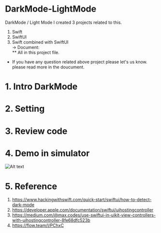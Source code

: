 # DarkMode-LightMode
DarkMode / Light Mode I created 3 projects related to this.
1. Swift
2. SwiftUI
3. Swift combined with SwiftUI<br />
-> Document:<br />
** All in this project file.
* If you have any question related above project please let's us know. please read more in the doucument.

# 1. Intro DarkMode<br />
# 2. Setting<br />
# 3. Review code <br />
# 4. Demo in simulator
![Alt text](https://github.com/NemSothea/DarkMode-LightMode/blob/main/DemoApp.gif)

# 5. Reference
   
 1. https://www.hackingwithswift.com/quick-start/swiftui/how-to-detect-dark-mode
 2. https://developer.apple.com/documentation/swiftui/uihostingcontroller
 3. https://medium.com/@max.codes/use-swiftui-in-uikit-view-controllers-with-uihostingcontroller-8fe68dfc523b
 4. https://flow.team/l/PChxC
